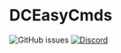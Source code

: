 # DCEasyCmds
![GitHub issues](https://img.shields.io/github/issues/doragoncraft/DcEasyCmds.svg?style=for-the-badge)
[![Discord](https://img.shields.io/discord/381442112400523264.svg?style=for-the-badge)](https://discordapp.com/invite/VMx9JmY)
